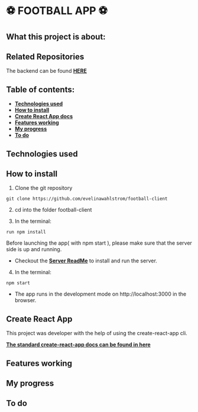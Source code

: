 # :soccer: FOOTBALL APP :soccer:

## What this project is about:

## Related Repositories 
The backend can be found **[HERE](https://github.com/evelinawahlstrom/football-api)**

## Table of contents:
- **[Technologies used](#technologies-used)**
- **[How to install](#how-to-install)**
- **[Create React App docs](#create-react-app)**
- **[Features working](#features-working)**
- **[My progress](#my-progress)**
- **[To do](#to-do)**

## Technologies used

## How to install

1. Clone the git repository

`git clone https://github.com/evelinawahlstrom/football-client `

2. cd into the folder football-client

3. In the terminal:

```run npm install```

Before launching the app( with npm start ), please make sure that the server side is up and running.
-  Checkout the **[Server ReadMe](https://github.com/evelinawahlstrom/football-api)** to install and run the server.

4.  In the terminal:

```npm start ```
- The app runs in the development mode on http://localhost:3000 in the browser.

## Create React App

This project was developer with the help of using the create-react-app cli.

**[The standard create-react-app docs can be found in here](./create-react-app-docs.md)**


## Features working
 

## My progress


## To do

